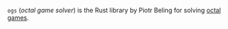 `ogs` (*octal game solver*) is the Rust library by Piotr Beling for solving [octal games](https://en.wikipedia.org/wiki/Octal_game).
